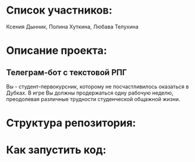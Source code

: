 # Список участников: 
 Ксения Дынник, Полина Хуткина, Любава Телухина
# Описание проекта:
## Телеграм-бот с текстовой РПГ
Вы - студент-первокурсник, которому не посчастливилось оказаться в Дубках. В игре Вы должны продержаться одну рабочую неделю, преодолевая различные трудности студенческой общажной жизни.
# Структура репозитория:

# Как запустить код:
